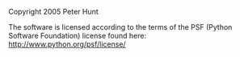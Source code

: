 Copyright 2005 Peter Hunt

The software is licensed according to the terms of the PSF (Python Software Foundation) license found here: http://www.python.org/psf/license/